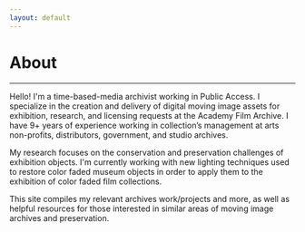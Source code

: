 ```yaml
---
layout: default
---
```


# **About**

***

Hello! I'm a time-based-media archivist working in Public Access. I specialize in the creation and delivery of digital moving image assets for exhibition, research, and licensing requests at the Academy Film Archive. I have 9+ years of experience working in collection’s management at arts non-profits, distributors, government, and studio archives.

My research focuses on the conservation and preservation challenges of exhibition objects. I'm currently working with new lighting techniques used to restore color faded museum objects in order to apply them to the exhibition of color faded film collections.

This site compiles my relevant archives work/projects and more, as well as helpful resources for those interested in similar areas of moving image archives and preservation.

